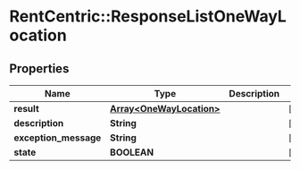 # RentCentric::ResponseListOneWayLocation

## Properties
Name | Type | Description | Notes
------------ | ------------- | ------------- | -------------
**result** | [**Array&lt;OneWayLocation&gt;**](OneWayLocation.md) |  | [optional] 
**description** | **String** |  | [optional] 
**exception_message** | **String** |  | [optional] 
**state** | **BOOLEAN** |  | [optional] 



